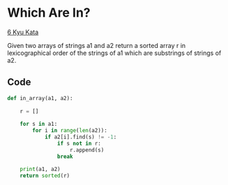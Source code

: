 # Which Are In?

[6 Kyu Kata](https://www.codewars.com/kata/550554fd08b86f84fe000a58)

Given two arrays of strings a1 and a2 return a sorted array r in lexicographical order of the strings of a1 which are substrings of strings of a2.

## Code

```python
def in_array(a1, a2):
    
    r = []
    
    for s in a1:
        for i in range(len(a2)):
            if a2[i].find(s) != -1:
                if s not in r:
                    r.append(s)
                break
    
    print(a1, a2)
    return sorted(r)
```

